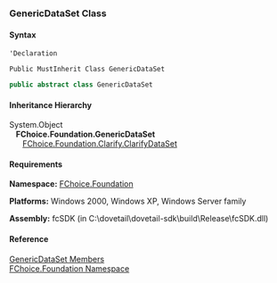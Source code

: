 ﻿### GenericDataSet Class

#### Syntax

```vbnet
'Declaration

Public MustInherit Class GenericDataSet 
```

```csharp
public abstract class GenericDataSet 
```

#### Inheritance Hierarchy

System.Object  
   **FChoice.Foundation.GenericDataSet**  
      [FChoice.Foundation.Clarify.ClarifyDataSet](fcSDK~FChoice.Foundation.Clarify.ClarifyDataSet.md)  

#### Requirements

**Namespace:** [FChoice.Foundation](fcSDK~FChoice.Foundation_namespace.md)

**Platforms:** Windows 2000, Windows XP, Windows Server family

**Assembly:** fcSDK (in C:\\dovetail\\dovetail-sdk\\build\\Release\\fcSDK.dll)

#### Reference

[GenericDataSet Members](fcSDK~FChoice.Foundation.GenericDataSet_members.md)  
[FChoice.Foundation Namespace](fcSDK~FChoice.Foundation_namespace.md)